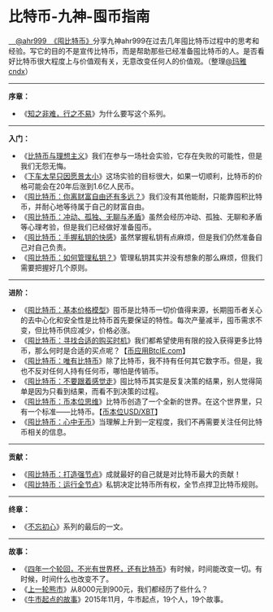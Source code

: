 # 比特币-九神-囤币指南

 [　@ahr999　](https://weibo.com/ahr999)[《囤比特币》](http://ahr999.com/xubtc.htm)分享九神ahr999在过去几年囤比特币过程中的思考和经验。写它的目的不是宣传比特币，而是帮助那些已经准备囤比特币的人。是否看好比特币很大程度上与价值观有关，无意改变任何人的价值观。（整理[@玛雅cndx](http://jdoge.com/)）

***

**序章：**

*   《[知之非难，行之不易](xu-zhang)》为什么要写这个系列。

***
**入门：**

*   《[比特币与理想主义](di-yi-zhang)》我们在参与一场社会实验，它存在失败的可能性，但是我们无怨无悔。
*   《[下车太早只因愿景太小](di-er-zhang)》这场实验的目标很大，如果一切顺利，比特币的价格可能会在20年后涨到1.6亿人民币。
*   《[囤比特币：你离财富自由还有多远？](di-er-san)》我们没有其他能耐，只能靠囤积比特币，并耐心地等待属于自己的财富自由。
*   《[囤比特币：冲动、孤独、无聊与矛盾](di-si-zhang)》虽然会经历冲动、孤独、无聊和矛盾等心理考验，但是我们已经做好准备囤币。
*   《[囤比特币：手握私钥的快感](di-wu-zhang)》虽然掌握私钥有点麻烦，但是我们仍然准备自己对自己负责。
*   《[囤比特币：如何管理私钥？](di-liu-zhang)》管理私钥其实并没有想象的那么麻烦，但我们需要把握好几个原则。

***
**进阶：**

*   《[囤比特币：基本价格模型](di-qi-zhang)》囤币是比特币一切价值得来源，长期囤币者关心的去中心化和安全性是比特币首先要保证的特性。每次产量减半，囤币需求不变，但比特币供应减少，价格必涨。
*   《[囤比特币：寻找合适的购买时机](di-ba-zhang)》我们都希望使用有限的投入获得更多比特币，那么何时是合适的买点呢？【[币应用BtcIE.com](http://btcie.com)】
*   《[囤比特币：唯有比特币](di-jiu-zhang)》除了比特币，我不持有任何其它数字币。但是，我也不反对任何人持有任何币，哪怕是传销币。
*   《[囤比特币：不要跟着感觉走](di-shi-zhang)》囤比特币其实是反复决策的结果，别人觉得简单是因为只看到结果，而看不到决策的过程。
*   《[囤比特币：币本位思维](di-shi-yi-zhang)》比特币创造了一个全新的世界。在这个世界里，只有一个标准——比特币。【[币本位USD/XBT](http://btcie.com/btc)】
*   《[囤比特币：心中无币](di-shi-er-zhang)》当理解上升到一定程度，我们不再需要关注任何比特币相关的信息。

***

**贡献：**

*   《[囤比特币：打造强节点](di-shi-san-zhang)》成就最好的自己就是对比特币最大的贡献！
*   《[囤比特币：运行全节点](di-shi-si-zhang)》私钥决定比特币所有权，全节点捍卫比特币规则。

***
**终章：**

*   《[不忘初心](zhong-zhang)》系列的最后的一文。

***
**故事：**

*   《[四年一个轮回，不光有世界杯，还有比特币](gu-shi-yi)》有时候，时间能改变一切。有时候，时间什么也改变不了。
*   《[上一轮熊市](gu-shi-er)》从8000元到900元，我们都经历了些什么？
*   《[牛市起点的故事](gu-shi-san)》2015年11月，牛市起点，19个人，19个故事。
